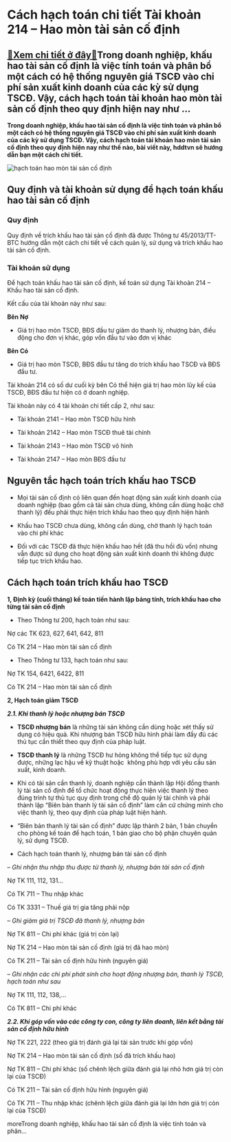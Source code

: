 Cách hạch toán chi tiết Tài khoản 214 – Hao mòn tài sản cố định
===============================================================

[:gift:Xem chi tiết ở đây:gift:](https://hddtvn.com/cach-hach-toan-chi-tiet-tai-khoan-214-hao-mon-tai-san-co-dinh/)Trong doanh nghiệp, khấu hao tài sản cố định là việc tính toán và phân bổ một cách có hệ thống nguyên giá TSCĐ vào chi phí sản xuất kinh doanh của các kỳ sử dụng TSCĐ. Vậy, cách hạch toán tài khoản hao mòn tài sản cố định theo quy định hiện nay như …
----------------------------------------------------------------------------------------------------------------------------------------------------------------------------------------------------------------------------------------------------------

**Trong doanh nghiệp, khấu hao tài sản cố định là việc tính toán và phân bổ một cách có hệ thống nguyên giá TSCĐ vào chi phí sản xuất kinh doanh của các kỳ sử dụng TSCĐ. Vậy, cách hạch toán tài khoản hao mòn tài sản cố định theo quy định hiện nay như thế nào, bài viết này, hddtvn sẽ hướng dẫn bạn một cách chi tiết.**


![hạch toán hao mòn tài sản cố định](https://hddtvn.com/wp-content/uploads/2021/01/depreciation-1.jpg)


Quy định và tài khoản sử dụng để hạch toán khấu hao tài sản cố định
-------------------------------------------------------------------


### Quy định


Quy định về trích khấu hao tài sản cố định đã được Thông tư 45/2013/TT-BTC hướng dẫn một cách chi tiết về cách quản lý, sử dụng và trích khấu hao tài sản cố định.


### Tài khoản sử dụng


Để hạch toán khấu hao tài sản cố định, kế toán sử dụng Tài khoản 214 – Khấu hao tài sản cố định.


Kết cấu của tài khoản này như sau:


**Bên Nợ**




* Giá trị hao mòn TSCĐ, BĐS đầu tư giảm do thanh lý, nhượng bán, điều động cho đơn vị khác, góp vốn đầu tư vào đơn vị khác



**Bên Có**




* Giá trị hao mòn TSCĐ, BĐS đầu tư tăng do trích khấu hao TSCĐ và BĐS đầu tư.



Tài khoản 214 có số dư cuối kỳ bên Có thể hiện giá trị hao mòn lũy kế của TSCĐ, BĐS đầu tư hiện có ở doanh nghiệp.


Tài khoản này có 4 tài khoản chi tiết cấp 2, như sau:




* Tài khoản 2141 – Hao mòn TSCĐ hữu hình

* Tài khoản 2142 – Hao mòn TSCĐ thuê tài chính

* Tài khoản 2143 – Hao mòn TSCĐ vô hình

* Tài khoản 2147 – Hao mòn BĐS đầu tư



Nguyên tắc hạch toán trích khấu hao TSCĐ
----------------------------------------




* Mọi tài sản cố định có liên quan đến hoạt động sản xuất kinh doanh của doanh nghiệp (bao gồm cả tài sản chưa dùng, không cần dùng hoặc chờ thanh lý) đều phải thực hiện trích khấu hao theo quy định hiện hành

* Khấu hao TSCĐ chưa dùng, không cần dùng, chờ thanh lý hạch toán vào chi phí khác

* Đối với các TSCĐ đã thực hiện khấu hao hết (đã thu hồi đủ vốn) nhưng vẫn được sử dụng cho hoạt động sản xuất kinh doanh thì không được tiếp tục trích khấu hao.



Cách hạch toán trích khấu hao TSCĐ
----------------------------------


**1, Định kỳ (cuối tháng) kế toán tiến hành lập bảng tính, trích khấu hao cho từng tài sản cố định**




* Theo Thông tư 200, hạch toán như sau:



Nợ các TK 623, 627, 641, 642, 811


Có TK 214 – Hao mòn tài sản cố định




* Theo Thông tư 133, hạch toán như sau:



Nợ TK 154, 6421, 6422, 811


Có TK 214 – Hao mòn tài sản cố định


**2, Hạch toán giảm TSCĐ**


***2.1. Khi thanh lý hoặc nhượng bán TSCĐ***




* **TSCĐ nhượng bán** là những tài sản không cần dùng hoặc xét thấy sử dụng có hiệu quả. Khi nhượng bán TSCĐ hữu hình phải làm đầy đủ các thủ tục cần thiết theo quy định của pháp luật.

* **TSCĐ thanh lý** là những TSCĐ hư hỏng không thể tiếp tục sử dụng được, những lạc hậu về kỹ thuật hoặc  không phù hợp với yêu cầu sản xuất, kinh doanh.

* Khi có tài sản cần thanh lý, doanh nghiệp cần thành lập Hội đồng thanh lý tài sản cố định để tổ chức hoạt động thực hiện việc thanh lý theo đúng trình tự thủ tục quy định trong chế độ quản lý tài chính và phải thành lập “Biên bản thanh lý tài sản cố định” làm căn cứ chứng minh cho việc thanh lý, theo quy định của pháp luật hiện hành.

* “Biên bản thanh lý tài sản cố định” được lập thành 2 bản, 1 bản chuyển cho phòng kế toán để hạch toán, 1 bản giao cho bộ phận chuyên quản lý, sử dụng TSCĐ.

* Cách hạch toán thanh lý, nhượng bán tài sản cố định



*– Ghi nhận thu nhập thu được từ thanh lý, nhượng bán tài sản cố định*


Nợ TK 111, 112, 131…


Có TK 711 – Thu nhập khác


Có TK 3331 – Thuế giá trị gia tăng phải nộp


*– Ghi giảm giá trị TSCĐ đã thanh lý, nhượng bán*


Nợ TK 811 – Chi phí khác (giá trị còn lại)


Nợ TK 214 – Hao mòn tài sản cố định (giá trị đã hao mòn)


Có TK 211 – Tài sản cố định hữu hình (nguyên giá)


*– Ghi nhận các chi phí phát sinh cho hoạt động nhượng bán, thanh lý TSCĐ, hạch toán như sau*


Nợ TK 111, 112, 138,…


Có TK 811 – Chi phí khác


***2.2. Khi góp vốn vào các công ty con, công ty liên doanh, liên kết bằng tài sản cố định hữu hình***


Nợ TK 221, 222 (theo giá trị đánh giá lại tài sản trước khi góp vốn)


Nợ TK 214 – Hao mòn tài sản cố định (số đã trích khấu hao)


Nợ TK 811 – Chi phí khác (số chênh lệch giữa đánh giá lại nhỏ hơn giá trị còn lại của TSCĐ)


Có TK 211 – Tài sản cố định hữu hình (nguyên giá)


Có TK 711 – Thu nhập khác (chênh lệch giữa đánh giá lại lớn hơn giá trị còn lại của TSCĐ)



moreTrong doanh nghiệp, khấu hao tài sản cố định là việc tính toán và phân…

